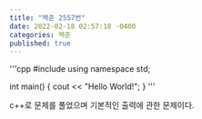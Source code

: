 ```yaml
---
title: "백준 2557번"
date: 2022-02-18 02:57:18 -0400
categories: 백준
published: true
---
```


'''cpp
#include <iostream>
using namespace std;

int main()
{
  cout << "Hello World!";
}
'''

c++로 문제를 풀었으며 기본적인 출력에 관한 문제이다.
